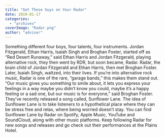 ```yaml
---
title: "Get These Guys on Your Radar"
date: 2019-01-17
categories: 
  - "archives"
coverImage: "Radar.png"
author: "adviser"
---
```


Something different four boys, four talents, four instruments. Jordan Fitzgerald, Ethan Harris, Isaiah Singh and Broghan Foster, started off as “Red Desert Runaway,” said Ethan Harris and Jordan Fitzgerald, playing alternative rock, they then went by RDR, but soon became, Radar. Radar, the brain child of Jordan Fitzgerald and Ethan Harris, then met Broghan Foster. Later, Isaiah Singh, waltzed, into their lives. If you’re into alternative rock music, Radar is one of the rare, “garage bands,” this makes them stand out. “Our music gives you something to smile about, it lets you express your feelings in a way maybe you didn’t know you could, maybe it’s a happy feeling or a sad one, but our music is for everyone,” said Broghan Foster. They’ve recently released a song called, Sunflower Lane. The idea of Sunflower Lane is to take listeners to a hypothetical place where they can be stress free and relax, where being worried doesn’t stay. You can find Sunflower Lane by Radar on Spotify, Apple Music, YouTube and SoundCloud, along with other music platforms. Keep following Radar for new songs and releases and go check out their performances at the Plains Hotel.
